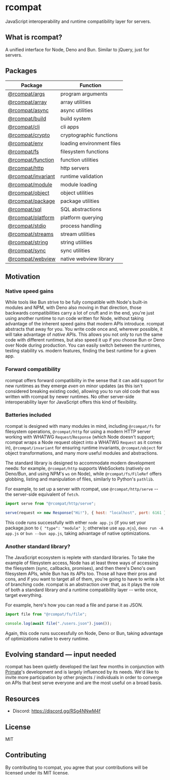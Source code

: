 # rcompat

JavaScript interoperability and runtime compatibility layer for servers.

## What is rcompat?

A unified interface for Node, Deno and Bun. Similar to jQuery, just for
servers.

## Packages

| Package                                 | Function                          |
|-----------------------------------------|-----------------------------------|
|[@rcompat/args](packages/args)           | program arguments                 |
|[@rcompat/array](packages/array)         | array utilities                   |
|[@rcompat/async](packages/async)         | async utilities                   |
|[@rcompat/build](packages/build)         | build system                      |
|[@rcompat/cli](packages/cli)             | cli apps                          |
|[@rcompat/crypto](packages/crypto)       | cryptographic functions           |
|[@rcompat/env](packages/env)             | loading environment files         |
|[@rcompat/fs](packages/fs)               | filesystem functions              |
|[@rcompat/function](packages/function)   | function utilities                |
|[@rcompat/http](packages/http)           | http servers                      |
|[@rcompat/invariant](packages/invariant) | runtime validation                |
|[@rcompat/module](packages/module)       | module loading                    |
|[@rcompat/object](packages/object)       | object utilities                  |
|[@rcompat/package](packages/package)     | package utilities                 |
|[@rcompat/sql](packages/sql)             | SQL abstractions                  |
|[@rcompat/platform](packages/platform)   | platform querying                 |
|[@rcompat/stdio](packages/stdio)         | process handling                  |
|[@rcompat/streams](packages/streams)     | stream utilities                  |
|[@rcompat/string](packages/string)       | string utilities                  |
|[@rcompat/sync](packages/sync)           | sync utilities                    |
|[@rcompat/webview](packages/webview)     | native webview library            |

## Motivation

### Native speed gains

While tools like Bun strive to be fully compatible with Node's built-in modules
and NPM, with Deno also moving in that direction, those backwards
compatibilities carry a lot of cruft and in the end, you're just using another
runtime to run code written for Node, without taking advantage of the inherent
speed gains that modern APIs introduce. rcompat abstracts that away for you.
You write code once and, wherever possible, it will take advantage of *native*
APIs. This allows you not only to run the same code with different runtimes,
but also speed it up if you choose Bun or Deno over Node during production. You
can easily switch between the runtimes, testing stability vs. modern features,
finding the best runtime for a given app.

### Forward compatibility

rcompat offers forward compatibility in the sense that it can add support for
new runtimes as they emerge *even* on minor updates (as this isn't considered
breaking existing code), allowing you to run old code that was written with
rcompat by newer runtimes. No other server-side interoperability layer for
JavaScript offers this kind of flexibility.

### Batteries included

rcompat is designed with many modules in mind, including `@rcompat/fs` for
filesystem operations, `@rcompat/http` for using a modern HTTP server working
with WHATWG `Request`/`Response` (which Node doesn't support; rcompat wraps
a Node request object into a WHATWG `Request` as it comes in),
`@rcompat/invariant` for ensuring runtime invariants, `@rcompat/object` for
object transformations, and many more useful modules and abstractions.

The standard library is designed to accommodate modern development needs: for
example, `@rcompat/http` supports WebSockets (natively on Deno/Bun, and using
NPM's `ws` on Node), while `@rcompat/fs/FileRef` offers globbing, listing and
manipulation of files, similarly to Python's `pathlib`.

For example, to set up a server with rcompat, use `@rcompat/http/serve` -- the
server-side equivalent of `fetch`.

```js
import serve from "@rcompat/http/serve";

serve(request => new Response("Hi!"), { host: "localhost", port: 6161 });
```

This code runs successfully with either `node app.js` (if you set your
package.json to `{ "type": "module" }`; otherwise use `app.mjs`), `deno run
-A app.js` or `bun --bun app.js`, taking advantage of native optimizations.

### Another standard library?

The JavaScript ecosystem is replete with standard libraries. To take the
example of filesystem access, Node has at least three ways of accessing the
filesystem (sync, callbacks, promises), and then there's Deno's own filesystem
APIs, while Bun has its APIs too. Those all have their pros and cons, and if
you want to target all of them, you're going to have to write a lot of
branching code. rcompat is an abstraction over that, as it plays the role of
both a standard library *and* a runtime compatibility layer -- write once,
target everything.

For example, here's how you can read a file and parse it as JSON.

```js
import file from "@rcompat/fs/file";

console.log(await file("./users.json").json());
```

Again, this code runs successfully on Node, Deno or Bun, taking advantage of
optimizations native to every runtime.

## Evolving standard — input needed

rcompat has been quietly developed the last few months in conjunction with
[Primate](https://primatejs.com)'s development and is largely influenced by its
needs. We'd like to invite more participation by other projects / individuals
in order to converge on APIs that best serve everyone and are the most useful
on a broad basis.

## Resources

* Discord: https://discord.gg/RSg4NNwM4f

## License

MIT

## Contributing

By contributing to rcompat, you agree that your contributions will be licensed
under its MIT license.
